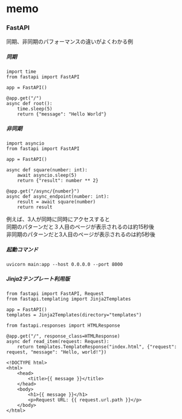 # memo

### FastAPI

同期、非同期のパフォーマンスの違いがよくわかる例  
##### 同期  
```
import time
from fastapi import FastAPI

app = FastAPI()

@app.get("/")
async def root():
    time.sleep(5)
    return {"message": "Hello World"}
```
##### 非同期  
```
import asyncio
from fastapi import FastAPI

app = FastAPI()

async def square(number: int):
    await asyncio.sleep(5)
    return {"result": number ** 2}

@app.get("/async/{number}")
async def async_endpoint(number: int):
    result = await square(number)
    return result
```

例えば、3人が同時に同時にアクセスすると  
同期のパターンだと３人目のページが表示されるのは約15秒後  
非同期のパターンだと3人目のページが表示されるのは約5秒後  

##### 起動コマンド
```
uvicorn main:app --host 0.0.0.0 --port 8000
```

##### Jinja2テンプレート利用版
```
from fastapi import FastAPI, Request
from fastapi.templating import Jinja2Templates

app = FastAPI()
templates = Jinja2Templates(directory="templates")

from fastapi.responses import HTMLResponse

@app.get("/", response_class=HTMLResponse)
async def read_item(request: Request):
    return templates.TemplateResponse("index.html", {"request": request, "message": "Hello, world!"})
```

```
<!DOCTYPE html>
<html>
    <head>
        <title>{{ message }}</title>
    </head>
    <body>
        <h1>{{ message }}</h1>
        <p>Request URL: {{ request.url.path }}</p>
    </body>
</html>
```
